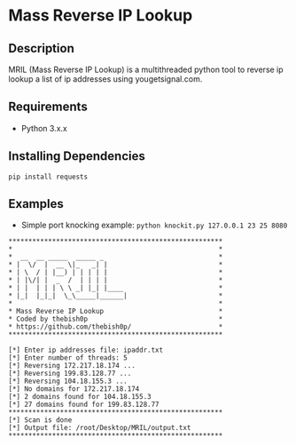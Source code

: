 # Mass Reverse IP Lookup

Description
------------
MRIL (Mass Reverse IP Lookup) is a multithreaded python tool to reverse ip lookup a list of ip addresses using yougetsignal.com.

Requirements
-------------
* Python 3.x.x

Installing Dependencies
-------------
`pip install requests`

Examples
-------------
* Simple port knocking example: 
`python knockit.py 127.0.0.1 23 25 8080`

```
******************************************************
*                                                    *
*  __  __ _____  _____ _                             *
* |  \/  |  __ \|_   _| |                            *
* | \  / | |__) | | | | |                            *
* | |\/| |  _  /  | | | |                            *
* | |  | | | \ \ _| |_| |____                        *
* |_|  |_|_|  \_\_____|______|                       *
*                                                    *
* Mass Reverse IP Lookup                             *
* Coded by thebish0p                                 *
* https://github.com/thebish0p/                      *
******************************************************

[*] Enter ip addresses file: ipaddr.txt
[*] Enter number of threads: 5
[*] Reversing 172.217.18.174 ...
[*] Reversing 199.83.128.77 ...
[*] Reversing 104.18.155.3 ...
[*] No domains for 172.217.18.174
[*] 2 domains found for 104.18.155.3
[*] 27 domains found for 199.83.128.77
******************************************************
[*] Scan is done
[*] Output file: /root/Desktop/MRIL/output.txt
******************************************************
```
